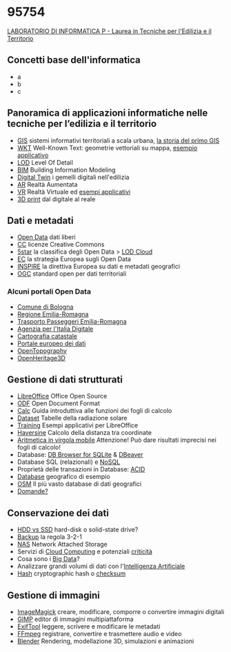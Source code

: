 # 95754

[LABORATORIO DI INFORMATICA P - Laurea in Tecniche per l'Edilizia e il Territorio](https://corsi.unibo.it/laurea/TecnicheEdiliziaTerritorio/insegnamenti/piano/2023/6008/000/000/2023)

## Concetti base dell'informatica
- a
- b
- c

## Panoramica di applicazioni informatiche nelle tecniche per l’edilizia e il territorio

- [GIS](https://www.esri.com/en-us/arcgis/products/arcgis-urban/overview) sistemi informativi territoriali a scala urbana, [la storia del primo GIS](https://www.ph.ucla.edu/epi/snow/snowbook0b.html)
- [WKT](https://en.wikipedia.org/wiki/Well-known_text_representation_of_geometry) Well-Known Text: geometrie vettoriali su mappa, [esempio applicativo](https://clydedacruz.github.io/openstreetmap-wkt-playground/)
- [LOD](https://filipbiljecki.com/publications/2014_ceus_lod_formalisation.pdf) Level Of Detail
- [BIM](https://www.autodesk.it/solutions/bim/benefits-of-bim) Building Information Modeling
- [Digital Twin](https://constructible.trimble.com/construction-industry/what-are-digital-twins) i gemelli digitali nell'edilizia
- [AR](https://sitevision.trimble.com) Realtà Aumentata
- [VR](https://www.acca.it/software-realta-virtuale) Realtà Virtuale ed [esempi applicativi](https://youtu.be/8pi-s0n6yfs)
- [3D print](https://www.3dwasp.com/en/3d-printing-architecture/) dal digitale al reale

## Dati e metadati

- [Open Data](https://opendatahandbook.org) dati liberi
- [CC](https://creativecommons.org/licenses/) licenze Creative Commons
- [5star](https://5stardata.info/en/) la classifica degli Open Data > [LOD Cloud](https://lod-cloud.net/)
- [EC](https://digital-strategy.ec.europa.eu/en/policies/open-data) la strategia Europea sugli Open Data
- [INSPIRE](https://inspire.ec.europa.eu) la direttiva Europea su dati e metadati geografici
- [OGC](https://www.ogc.org/docs/is) standard open per dati territoriali

### Alcuni portali Open Data

- [Comune di Bologna](https://opendata.comune.bologna.it)
- [Regione Emilia-Romagna](https://dati.emilia-romagna.it/)
- [Trasporto Passeggeri Emilia-Romagna](https://solweb.tper.it/web/tools/open-data/open-data.aspx)
- [Agenzia per l'Italia Digitale](https://dati.gov.it)
- [Cartografia catastale](https://www.agenziaentrate.gov.it/portale/it/web/guest/schede/fabbricatiterreni/consultazione-cartografia-catastale/servizio-consultazione-cartografia)
- [Portale europeo dei dati](https://data.europa.eu/en)
- [OpenTopography](https://opentopography.org)
- [OpenHeritage3D](https://openheritage3d.org)

## Gestione di dati strutturati

- [LibreOffice](https://www.libreoffice.org) Office Open Source
- [ODF](https://www.oasis-open.org/committees/tc_home.php?wg_abbrev=office) Open Document Format
- [Calc](https://books.libreoffice.org/en/CG72/CG7201-Introduction.html) Guida introduttiva alle funzioni dei fogli di calcolo
- [Dataset](http://www.solaritaly.enea.it/TabelleRad/TabelleRadIt.php) Tabelle della radiazione solare
- [Training](https://github.com/tdf/training-protocol/blob/master/task-based-training-program.md) Esempi applicativi per LibreOffice
- [Haversine](https://spatialthoughts.com/2013/07/06/calculate-distance-spreadsheet/) Calcolo della distanza tra coordinate
- [Aritmetica in virgola mobile](https://docs.microsoft.com/en-us/office/troubleshoot/excel/floating-point-arithmetic-inaccurate-result) Attenzione! Può dare risultati imprecisi nei fogli di calcolo!
- Database: [DB Browser for SQLite](https://sqlitebrowser.org) & [DBeaver](https://dbeaver.io)
- Database SQL (relazionali) e [NoSQL](https://aws.amazon.com/it/nosql/)
- Proprietà delle transazioni in Database: [ACID](https://www.ibm.com/docs/en/cics-ts/5.4?topic=processing-acid-properties-transactions)
- [Database](https://github.com/dpmcmlxxvi/SpatiaLiteCpp/raw/master/examples/spatialite/test-2.3.sqlite) geografico di esempio 
- [OSM](https://www.openstreetmap.org/) Il più vasto database di dati geografici
- [Domande?](https://stackoverflow.com)

## Conservazione dei dati

- [HDD vs SSD](https://www.sandisk.com/content/dam/sandisk-main/en_us/assets/resources/enterprise/infographics/how-do-ssds-stack-up-against-hdds.pdf) hard-disk o solid-state drive?
- [Backup](https://www.acronis.com/en-us/articles/backup-rule/) la regola 3-2-1
- [NAS](https://www.redhat.com/en/topics/data-storage/network-attached-storage) Network Attached Storage
- Servizi di [Cloud Computing](https://www.redhat.com/it/topics/cloud-computing/iaas-vs-paas-vs-saas) e potenziali [criticità](https://thestack.technology/ovhcloud-fire-strasbourg/)
- Cosa sono i [Big Data](https://www.oracle.com/it/big-data/what-is-big-data/)?
- Analizzare grandi volumi di dati con l'[Intelligenza Artificiale](https://blogs.nvidia.com/blog/2016/07/29/whats-difference-artificial-intelligence-machine-learning-deep-learning-ai/)
- [Hash](https://www.gnu.org/software/emacs/manual/html_node/elisp/Checksum_002fHash.html) cryptographic hash o [checksum](https://portal.nutanix.com/page/documents/kbs/details?targetId=kA07V000000LWYqSAO)

## Gestione di immagini

- [ImageMagick](https://imagemagick.org) creare, modificare, comporre o convertire immagini digitali
- [GIMP](https://www.gimp.org) editor di immagini multipiattaforma
- [ExifTool](https://exiftool.org) leggere, scrivere e modificare le metadati
- [FFmpeg](https://ffmpeg.org) registrare, convertire e trasmettere audio e video
- [Blender](https://www.blender.org/features/) Rendering, modellazione 3D, simulazioni e animazioni





